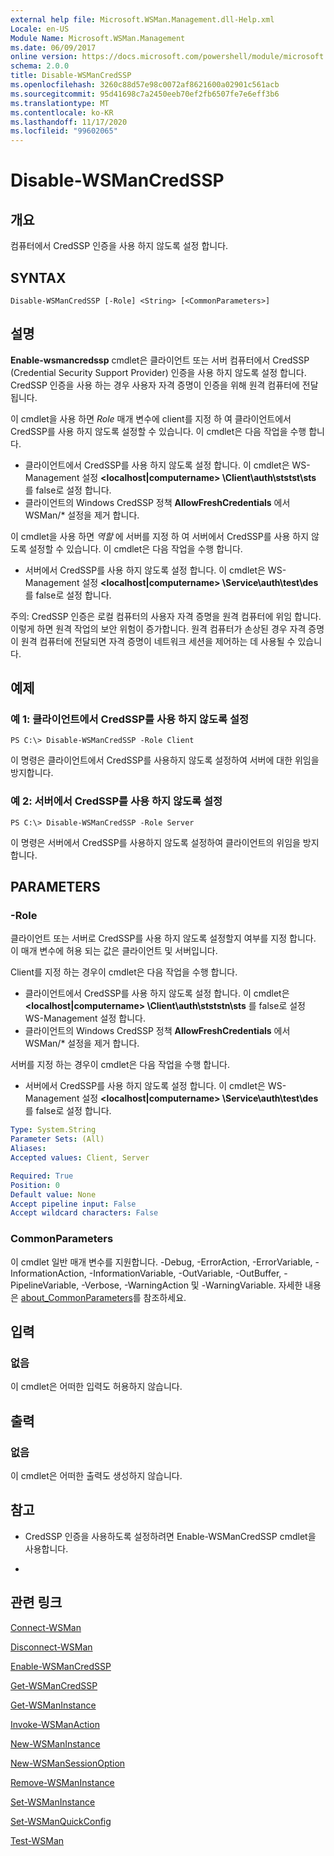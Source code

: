 ```yaml
---
external help file: Microsoft.WSMan.Management.dll-Help.xml
Locale: en-US
Module Name: Microsoft.WSMan.Management
ms.date: 06/09/2017
online version: https://docs.microsoft.com/powershell/module/microsoft.wsman.management/disable-wsmancredssp?view=powershell-7.2&WT.mc_id=ps-gethelp
schema: 2.0.0
title: Disable-WSManCredSSP
ms.openlocfilehash: 3260c88d57e98c0072af8621600a02901c561acb
ms.sourcegitcommit: 95d41698c7a2450eeb70ef2fb6507fe7e6eff3b6
ms.translationtype: MT
ms.contentlocale: ko-KR
ms.lasthandoff: 11/17/2020
ms.locfileid: "99602065"
---
```

# Disable-WSManCredSSP

## 개요
컴퓨터에서 CredSSP 인증을 사용 하지 않도록 설정 합니다.

## SYNTAX

```
Disable-WSManCredSSP [-Role] <String> [<CommonParameters>]
```

## 설명
**Enable-wsmancredssp** cmdlet은 클라이언트 또는 서버 컴퓨터에서 CredSSP (Credential Security Support Provider) 인증을 사용 하지 않도록 설정 합니다.
CredSSP 인증을 사용 하는 경우 사용자 자격 증명이 인증을 위해 원격 컴퓨터에 전달 됩니다.

이 cmdlet을 사용 하면 *Role* 매개 변수에 client를 지정 하 여 클라이언트에서 CredSSP를 사용 하지 않도록 설정할 수 있습니다.
이 cmdlet은 다음 작업을 수행 합니다.

- 클라이언트에서 CredSSP를 사용 하지 않도록 설정 합니다. 이 cmdlet은 WS-Management 설정 **\<localhost|computername\> \Client\auth\ststst\sts** 를 false로 설정 합니다.
- 클라이언트의 Windows CredSSP 정책 **AllowFreshCredentials** 에서 WSMan/* 설정을 제거 합니다.

이 cmdlet을 사용 하면 *역할* 에 서버를 지정 하 여 서버에서 CredSSP를 사용 하지 않도록 설정할 수 있습니다.
이 cmdlet은 다음 작업을 수행 합니다.

- 서버에서 CredSSP를 사용 하지 않도록 설정 합니다. 이 cmdlet은 WS-Management 설정 **\<localhost|computername\> \Service\auth\test\des** 를 false로 설정 합니다.

주의: CredSSP 인증은 로컬 컴퓨터의 사용자 자격 증명을 원격 컴퓨터에 위임 합니다.
이렇게 하면 원격 작업의 보안 위험이 증가합니다.
원격 컴퓨터가 손상된 경우 자격 증명이 원격 컴퓨터에 전달되면 자격 증명이 네트워크 세션을 제어하는 데 사용될 수 있습니다.

## 예제

### 예 1: 클라이언트에서 CredSSP를 사용 하지 않도록 설정

```
PS C:\> Disable-WSManCredSSP -Role Client
```

이 명령은 클라이언트에서 CredSSP를 사용하지 않도록 설정하여 서버에 대한 위임을 방지합니다.

### 예 2: 서버에서 CredSSP를 사용 하지 않도록 설정

```
PS C:\> Disable-WSManCredSSP -Role Server
```

이 명령은 서버에서 CredSSP를 사용하지 않도록 설정하여 클라이언트의 위임을 방지합니다.

## PARAMETERS

### -Role
클라이언트 또는 서버로 CredSSP를 사용 하지 않도록 설정할지 여부를 지정 합니다.
이 매개 변수에 허용 되는 값은 클라이언트 및 서버입니다.

Client를 지정 하는 경우이 cmdlet은 다음 작업을 수행 합니다.

- 클라이언트에서 CredSSP를 사용 하지 않도록 설정 합니다. 이 cmdlet은 **\<localhost|computername\> \Client\auth\stststn\sts** 를 false로 설정 WS-Management 설정 합니다.
- 클라이언트의 Windows CredSSP 정책 **AllowFreshCredentials** 에서 WSMan/* 설정을 제거 합니다.

서버를 지정 하는 경우이 cmdlet은 다음 작업을 수행 합니다.

- 서버에서 CredSSP를 사용 하지 않도록 설정 합니다. 이 cmdlet은 WS-Management 설정 **\<localhost|computername\> \Service\auth\test\des** 를 false로 설정 합니다.

```yaml
Type: System.String
Parameter Sets: (All)
Aliases:
Accepted values: Client, Server

Required: True
Position: 0
Default value: None
Accept pipeline input: False
Accept wildcard characters: False
```

### CommonParameters
이 cmdlet 일반 매개 변수를 지원합니다. -Debug, -ErrorAction, -ErrorVariable, -InformationAction, -InformationVariable, -OutVariable, -OutBuffer, -PipelineVariable, -Verbose, -WarningAction 및 -WarningVariable. 자세한 내용은 [about_CommonParameters](https://go.microsoft.com/fwlink/?LinkID=113216)를 참조하세요.

## 입력

### 없음
이 cmdlet은 어떠한 입력도 허용하지 않습니다.

## 출력

### 없음
이 cmdlet은 어떠한 출력도 생성하지 않습니다.

## 참고

* CredSSP 인증을 사용하도록 설정하려면 Enable-WSManCredSSP cmdlet을 사용합니다.

*

## 관련 링크

[Connect-WSMan](Connect-WSMan.md)

[Disconnect-WSMan](Disconnect-WSMan.md)

[Enable-WSManCredSSP](Enable-WSManCredSSP.md)

[Get-WSManCredSSP](Get-WSManCredSSP.md)

[Get-WSManInstance](Get-WSManInstance.md)

[Invoke-WSManAction](Invoke-WSManAction.md)

[New-WSManInstance](New-WSManInstance.md)

[New-WSManSessionOption](New-WSManSessionOption.md)

[Remove-WSManInstance](Remove-WSManInstance.md)

[Set-WSManInstance](Set-WSManInstance.md)

[Set-WSManQuickConfig](Set-WSManQuickConfig.md)

[Test-WSMan](Test-WSMan.md)

